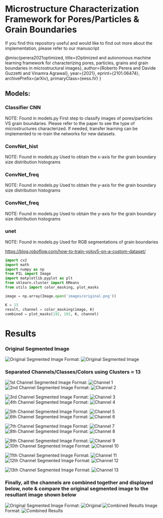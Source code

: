 # Microstructure Characterization Framework for Pores/Particles & Grain Boundaries
If you find this repository useful and would like to find out more about the implementation, please refer to our manuscript 

@misc{perera2021optimized,
      title={Optimized and autonomous machine learning framework for characterizing pores, particles, grains and grain boundaries in microstructural images}, 
      author={Roberto Perera and Davide Guzzetti and Vinamra Agrawal},
      year={2021},
      eprint={2101.06474},
      archivePrefix={arXiv},
      primaryClass={eess.IV}
} 

## Models:

### Classifier CNN
NOTE: Found in models.py 
First step to classify images of pores/particles VS grain boundaries. Please refer to the paper to see the type of microstructures characterized. If needed, transfer learning can be implemented to re-train the networks for new datasets. 

### ConvNet_hist
NOTE: Found in models.py
Used to obtain the x-axis for the grain boundary size distribution histograms

### ConvNet_freq
NOTE: Found in models.py
Used to obtain the y-axis for the grain boundary size distribution histograms

### ConvNet_freq
NOTE: Found in models.py
Used to obtain the y-axis for the grain boundary size distribution histograms


### unet
NOTE: Found in models.py
Used for RGB segmentations of grain boundaries

https://blog.roboflow.com/how-to-train-yolov5-on-a-custom-dataset/

```python
import cv2
import math
import numpy as np 
from PIL import Image
import matplotlib.pyplot as plt
from sklearn.cluster import KMeans
from utils import color_masking, plot_masks

image = np.array(Image.open('images/original.png'))

K = 13
result, channel = color_masking(image, K)
combined = plot_masks(192, 192, K, channel)


```
# Results 

### Original Segmented Image

![Original Segmented Image](/images/original.png)
Format: ![Original Segmented Image](url)

### Separated Channels/Classes/Colors using Clusters = 13

![1st Channel Segmented Image](/images/channel1.png) Format: ![Channel 1](url)  ![2nd Channel Segmented Image](/images/channel2.png) Format: ![Channel 2](url)

![3rd Channel Segmented Image](/images/channel3.png) Format: ![Channel 3](url)  ![4th Channel Segmented Image](/images/channel4.png) Format: ![Channel 4](url)

![5th Channel Segmented Image](/images/channel5.png) Format: ![Channel 5](url)  ![6th Channel Segmented Image](/images/channel6.png) Format: ![Channel 6](url)

![7th Channel Segmented Image](/images/channel7.png) Format: ![Channel 7](url)  ![8th Channel Segmented Image](/images/channel8.png) Format: ![Channel 8](url)

![9th Channel Segmented Image](/images/channel9.png) Format: ![Channel 9](url)  ![10th Channel Segmented Image](/images/channel10.png) Format: ![Channel 10](url)

![11th Channel Segmented Image](/images/channel11.png) Format: ![Channel 11](url) ![12th Channel Segmented Image](/images/channel12.png) Format: ![Channel 12](url)

![13th Channel Segmented Image](/images/channel13.png) Format: ![Channel 13](url)

### Finally, all the channels are combined together and displayed below, note & compare the original segmented image to the resultant image shown below

![Original Segmented Image](/images/original.png) Format: ![Original](url)  ![Combined Results Image](/images/combined_results.png)
Format: ![Combined Results](url)
